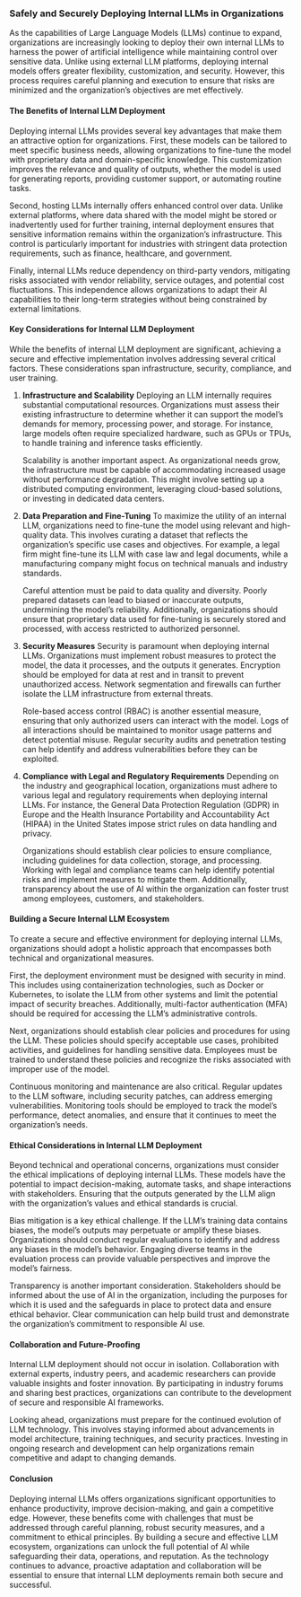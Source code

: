 ### Safely and Securely Deploying Internal LLMs in Organizations

As the capabilities of Large Language Models (LLMs) continue to expand, organizations are increasingly looking to deploy their own internal LLMs to harness the power of artificial intelligence while maintaining control over sensitive data. Unlike using external LLM platforms, deploying internal models offers greater flexibility, customization, and security. However, this process requires careful planning and execution to ensure that risks are minimized and the organization’s objectives are met effectively.

#### The Benefits of Internal LLM Deployment

Deploying internal LLMs provides several key advantages that make them an attractive option for organizations. First, these models can be tailored to meet specific business needs, allowing organizations to fine-tune the model with proprietary data and domain-specific knowledge. This customization improves the relevance and quality of outputs, whether the model is used for generating reports, providing customer support, or automating routine tasks.

Second, hosting LLMs internally offers enhanced control over data. Unlike external platforms, where data shared with the model might be stored or inadvertently used for further training, internal deployment ensures that sensitive information remains within the organization’s infrastructure. This control is particularly important for industries with stringent data protection requirements, such as finance, healthcare, and government.

Finally, internal LLMs reduce dependency on third-party vendors, mitigating risks associated with vendor reliability, service outages, and potential cost fluctuations. This independence allows organizations to adapt their AI capabilities to their long-term strategies without being constrained by external limitations.

#### Key Considerations for Internal LLM Deployment

While the benefits of internal LLM deployment are significant, achieving a secure and effective implementation involves addressing several critical factors. These considerations span infrastructure, security, compliance, and user training.

1. **Infrastructure and Scalability**
   Deploying an LLM internally requires substantial computational resources. Organizations must assess their existing infrastructure to determine whether it can support the model’s demands for memory, processing power, and storage. For instance, large models often require specialized hardware, such as GPUs or TPUs, to handle training and inference tasks efficiently.

   Scalability is another important aspect. As organizational needs grow, the infrastructure must be capable of accommodating increased usage without performance degradation. This might involve setting up a distributed computing environment, leveraging cloud-based solutions, or investing in dedicated data centers.

2. **Data Preparation and Fine-Tuning**
   To maximize the utility of an internal LLM, organizations need to fine-tune the model using relevant and high-quality data. This involves curating a dataset that reflects the organization’s specific use cases and objectives. For example, a legal firm might fine-tune its LLM with case law and legal documents, while a manufacturing company might focus on technical manuals and industry standards.

   Careful attention must be paid to data quality and diversity. Poorly prepared datasets can lead to biased or inaccurate outputs, undermining the model’s reliability. Additionally, organizations should ensure that proprietary data used for fine-tuning is securely stored and processed, with access restricted to authorized personnel.

3. **Security Measures**
   Security is paramount when deploying internal LLMs. Organizations must implement robust measures to protect the model, the data it processes, and the outputs it generates. Encryption should be employed for data at rest and in transit to prevent unauthorized access. Network segmentation and firewalls can further isolate the LLM infrastructure from external threats.

   Role-based access control (RBAC) is another essential measure, ensuring that only authorized users can interact with the model. Logs of all interactions should be maintained to monitor usage patterns and detect potential misuse. Regular security audits and penetration testing can help identify and address vulnerabilities before they can be exploited.

4. **Compliance with Legal and Regulatory Requirements**
   Depending on the industry and geographical location, organizations must adhere to various legal and regulatory requirements when deploying internal LLMs. For instance, the General Data Protection Regulation (GDPR) in Europe and the Health Insurance Portability and Accountability Act (HIPAA) in the United States impose strict rules on data handling and privacy.

   Organizations should establish clear policies to ensure compliance, including guidelines for data collection, storage, and processing. Working with legal and compliance teams can help identify potential risks and implement measures to mitigate them. Additionally, transparency about the use of AI within the organization can foster trust among employees, customers, and stakeholders.

#### Building a Secure Internal LLM Ecosystem

To create a secure and effective environment for deploying internal LLMs, organizations should adopt a holistic approach that encompasses both technical and organizational measures.

First, the deployment environment must be designed with security in mind. This includes using containerization technologies, such as Docker or Kubernetes, to isolate the LLM from other systems and limit the potential impact of security breaches. Additionally, multi-factor authentication (MFA) should be required for accessing the LLM’s administrative controls.

Next, organizations should establish clear policies and procedures for using the LLM. These policies should specify acceptable use cases, prohibited activities, and guidelines for handling sensitive data. Employees must be trained to understand these policies and recognize the risks associated with improper use of the model.

Continuous monitoring and maintenance are also critical. Regular updates to the LLM software, including security patches, can address emerging vulnerabilities. Monitoring tools should be employed to track the model’s performance, detect anomalies, and ensure that it continues to meet the organization’s needs.

#### Ethical Considerations in Internal LLM Deployment

Beyond technical and operational concerns, organizations must consider the ethical implications of deploying internal LLMs. These models have the potential to impact decision-making, automate tasks, and shape interactions with stakeholders. Ensuring that the outputs generated by the LLM align with the organization’s values and ethical standards is crucial.

Bias mitigation is a key ethical challenge. If the LLM’s training data contains biases, the model’s outputs may perpetuate or amplify these biases. Organizations should conduct regular evaluations to identify and address any biases in the model’s behavior. Engaging diverse teams in the evaluation process can provide valuable perspectives and improve the model’s fairness.

Transparency is another important consideration. Stakeholders should be informed about the use of AI in the organization, including the purposes for which it is used and the safeguards in place to protect data and ensure ethical behavior. Clear communication can help build trust and demonstrate the organization’s commitment to responsible AI use.

#### Collaboration and Future-Proofing

Internal LLM deployment should not occur in isolation. Collaboration with external experts, industry peers, and academic researchers can provide valuable insights and foster innovation. By participating in industry forums and sharing best practices, organizations can contribute to the development of secure and responsible AI frameworks.

Looking ahead, organizations must prepare for the continued evolution of LLM technology. This involves staying informed about advancements in model architecture, training techniques, and security practices. Investing in ongoing research and development can help organizations remain competitive and adapt to changing demands.

#### Conclusion

Deploying internal LLMs offers organizations significant opportunities to enhance productivity, improve decision-making, and gain a competitive edge. However, these benefits come with challenges that must be addressed through careful planning, robust security measures, and a commitment to ethical principles. By building a secure and effective LLM ecosystem, organizations can unlock the full potential of AI while safeguarding their data, operations, and reputation. As the technology continues to advance, proactive adaptation and collaboration will be essential to ensure that internal LLM deployments remain both secure and successful.

